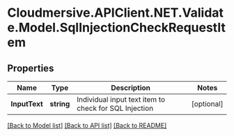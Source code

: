 # Cloudmersive.APIClient.NET.Validate.Model.SqlInjectionCheckRequestItem
## Properties

Name | Type | Description | Notes
------------ | ------------- | ------------- | -------------
**InputText** | **string** | Individual input text item to check for SQL Injection | [optional] 

[[Back to Model list]](../README.md#documentation-for-models) [[Back to API list]](../README.md#documentation-for-api-endpoints) [[Back to README]](../README.md)

